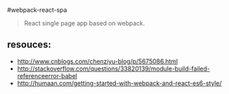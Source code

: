 #webpack-react-spa
> React single page app based on webpack.

## resouces:
+ http://www.cnblogs.com/chenziyu-blog/p/5675086.html
+ http://stackoverflow.com/questions/33820139/module-build-failed-referenceerror-babel
+ http://humaan.com/getting-started-with-webpack-and-react-es6-style/
